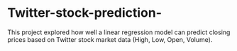 # Twitter-stock-prediction-
This project explored how well a linear regression model can predict closing prices based on Twitter stock market data (High, Low, Open, Volume).

